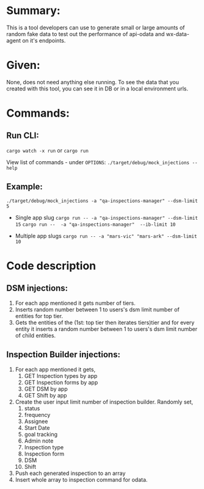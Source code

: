 # Summary:

This is a tool developers can use to generate small or large amounts of random fake data to test out the performance of api-odata and wx-data-agent on it's endpoints.

# Given:

None, does not need anything else running. To see the data that you created with this tool, you can see it in DB or in a local environment urls.

# Commands:

## Run CLI:

`cargo watch -x run` or `cargo run`

View list of commands - under `OPTIONS`:
`./target/debug/mock_injections --help`

## Example:

`./target/debug/mock_injections -a "qa-inspections-manager" --dsm-limit 5`

- Single app slug
  `cargo run -- -a "qa-inspections-manager" --dsm-limit 15`
  `cargo run --  -a "qa-inspections-manager"  --ib-limit 10` 
  
- Multiple app slugs
  `cargo run -- -a "mars-vic" "mars-ark" --dsm-limit 10`
 

# Code description

## DSM injections:

1. For each app mentioned it gets number of tiers.
1. Inserts random number between 1 to users's dsm limit number of entities for top tier.
1. Gets the entities of the (1st: top tier then iterates tiers)tier and for every entity it inserts a random number between 1 to users's dsm limit number of child entities.

## Inspection Builder injections:

1. For each app mentioned it gets,
   1. GET Inspection types by app
   1. GET Inspection forms by app
   1. GET DSM by app
   1. GET Shift by app
1. Create the user input limit number of inspection builder. Randomly set,
   1. status
   1. frequency
   1. Assignee
   1. Start Date
   1. goal tracking
   1. Admin note
   1. Inspection type
   1. Inspection form
   1. DSM
   1. Shift
1. Push each generated inspection to an array
1. Insert whole array to inspection command for odata.
